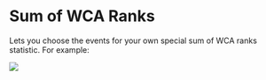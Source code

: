 Sum of WCA Ranks
================

Lets you choose the events for your own special sum of WCA ranks statistic. For example:

<img src="http://i61.tinypic.com/33arms9.png" />
